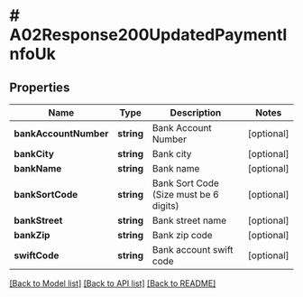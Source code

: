 # # A02Response200UpdatedPaymentInfoUk

## Properties

Name | Type | Description | Notes
------------ | ------------- | ------------- | -------------
**bankAccountNumber** | **string** | Bank Account Number | [optional]
**bankCity** | **string** | Bank city | [optional]
**bankName** | **string** | Bank name | [optional]
**bankSortCode** | **string** | Bank Sort Code (Size must be 6 digits) | [optional]
**bankStreet** | **string** | Bank street name | [optional]
**bankZip** | **string** | Bank zip code | [optional]
**swiftCode** | **string** | Bank account swift code | [optional]

[[Back to Model list]](../../README.md#models) [[Back to API list]](../../README.md#endpoints) [[Back to README]](../../README.md)
